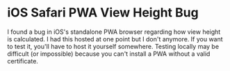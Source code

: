 # iOS Safari PWA View Height Bug
I found a bug in iOS's standalone PWA browser regarding how view height is calculated. I had this hosted at one point but I don't anymore. If you want to test it, you'll have to host it yourself somewhere. Testing locally may be difficult (or impossible) because you can't install a PWA without a valid certificate.
